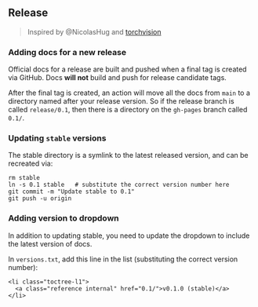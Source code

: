 ## Release

> Inspired by @NicolasHug and [torchvision](https://github.com/pytorch/vision/tree/gh-pages)

### Adding docs for a new release

Official docs for a release are built and pushed when a final tag
is created via GitHub. Docs **will not** build and push for release candidate tags.

After the final tag is created, an action will move all the docs from `main` to a directory
named after your release version. So if the release branch is called `release/0.1`, then there is a directory
on the `gh-pages` branch called `0.1/`.

### Updating `stable` versions

The stable directory is a symlink to the latest released version, and can be recreated via:

```
rm stable
ln -s 0.1 stable   # substitute the correct version number here
git commit -m "Update stable to 0.1"
git push -u origin
```

### Adding version to dropdown

In addition to updating stable, you need to update the dropdown to include
the latest version of docs.

In `versions.txt`, add this line in the list (substituting the correct version number):
```
<li class="toctree-l1">
  <a class="reference internal" href="0.1/">v0.1.0 (stable)</a>
</li>
```
